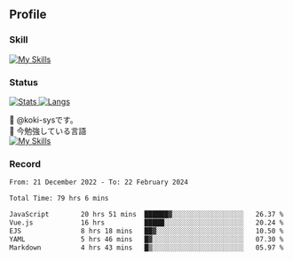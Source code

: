 ## Profile
### Skill
[![My Skills](https://skillicons.dev/icons?i=html,css,javascript,php,java,nodejs,react,bootstrap,docker,laravel,git,github,githubactions,materialui&theme=dark)](https://skillicons.dev)<br>
### Status
[![Stats](https://github-readme-stats.vercel.app/api?username=koki-sys&count_private=true&show_icons=true)
![Langs](https://github-readme-stats.vercel.app/api/top-langs/?username=koki-sys&layout=compact)](https://github.com/koki-sys)

👋 @koki-sysです。<br/>
🌱 今勉強している言語<br/>
[![My Skills](https://skillicons.dev/icons?i=typescript,react,golang&theme=dark)](https://skillicons.dev)


<!---
koki-sys/koki-sys is a ✨ special ✨ repository because its `README.md` (this file) appears on your GitHub profile.
You can click the Preview link to take a look at your changes.
--->

### Record
<!--START_SECTION:waka-->

```txt
From: 21 December 2022 - To: 22 February 2024

Total Time: 79 hrs 6 mins

JavaScript        20 hrs 51 mins  ██████▓░░░░░░░░░░░░░░░░░░   26.37 %
Vue.js            16 hrs          █████░░░░░░░░░░░░░░░░░░░░   20.24 %
EJS               8 hrs 18 mins   ██▓░░░░░░░░░░░░░░░░░░░░░░   10.50 %
YAML              5 hrs 46 mins   █▓░░░░░░░░░░░░░░░░░░░░░░░   07.30 %
Markdown          4 hrs 43 mins   █▒░░░░░░░░░░░░░░░░░░░░░░░   05.97 %
```

<!--END_SECTION:waka-->
